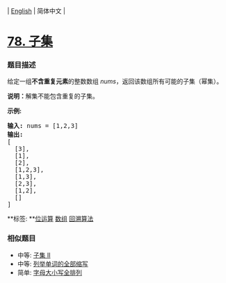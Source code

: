 | [English](README_EN.md) | 简体中文 |

# [78. 子集](https://leetcode-cn.com/problems/subsets)
 ### 题目描述
<p>给定一组<strong>不含重复元素</strong>的整数数组&nbsp;<em>nums</em>，返回该数组所有可能的子集（幂集）。</p>

<p><strong>说明：</strong>解集不能包含重复的子集。</p>

<p><strong>示例:</strong></p>

<pre><strong>输入:</strong> nums = [1,2,3]
<strong>输出:</strong>
[
  [3],
&nbsp; [1],
&nbsp; [2],
&nbsp; [1,2,3],
&nbsp; [1,3],
&nbsp; [2,3],
&nbsp; [1,2],
&nbsp; []
]</pre>

**标签:	**[位运算](https://leetcode-cn.com/tag/bit-manipulation) [数组](https://leetcode-cn.com/tag/array) [回溯算法](https://leetcode-cn.com/tag/backtracking) 
 ### 相似题目
- 中等:	[子集 II](https://leetcode-cn.com/problems/subsets-ii) 
- 中等:	[列举单词的全部缩写](https://leetcode-cn.com/problems/generalized-abbreviation) 
- 简单:	[字母大小写全排列](https://leetcode-cn.com/problems/letter-case-permutation) 
